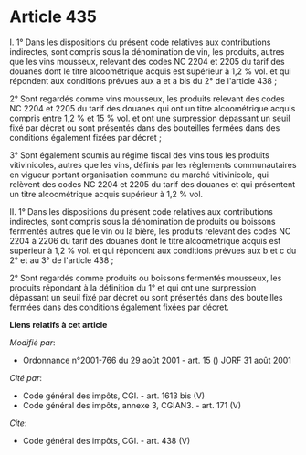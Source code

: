 # Article 435

I. 1° Dans les dispositions du présent code relatives aux contributions indirectes, sont compris sous la dénomination de vin,
les produits, autres que les vins mousseux, relevant des codes NC 2204 et 2205 du tarif des douanes dont le titre
alcoométrique acquis est supérieur à 1,2 % vol. et qui répondent aux conditions prévues aux a et a bis du 2° de l'article
438 ; 

2° Sont regardés comme vins mousseux, les produits relevant des codes NC 2204 et 2205 du tarif des douanes qui ont un titre
alcoométrique acquis compris entre 1,2 % et 15 % vol. et ont une surpression dépassant un seuil fixé par décret ou sont
présentés dans des bouteilles fermées dans des conditions également fixées par décret ; 

3° Sont également soumis au régime fiscal des vins tous les produits vitivinicoles, autres que les vins, définis par les
règlements communautaires en vigueur portant organisation commune du marché vitivinicole, qui relèvent des codes NC 2204 et
2205 du tarif des douanes et qui présentent un titre alcoométrique acquis supérieur à 1,2 % vol. 

II. 1° Dans les dispositions du présent code relatives aux contributions indirectes, sont compris sous la dénomination de
produits ou boissons fermentés autres que le vin ou la bière, les produits relevant des codes NC 2204 à 2206 du tarif des
douanes dont le titre alcoométrique acquis est supérieur à 1,2 % vol. et qui répondent aux conditions prévues aux b et c du
2° et au 3° de l'article 438 ; 

2° Sont regardés comme produits ou boissons fermentés mousseux, les produits répondant à la définition du 1° et qui ont une
surpression dépassant un seuil fixé par décret ou sont présentés dans des bouteilles fermées dans des conditions également
fixées par décret.

**Liens relatifs à cet article**

_Modifié par_:

  - Ordonnance n°2001-766 du 29 août 2001 - art. 15 () JORF 31 août 2001

_Cité par_:

  - Code général des impôts, CGI. - art. 1613 bis (V)
  - Code général des impôts, annexe 3, CGIAN3. - art. 171 (V)

_Cite_:

  - Code général des impôts, CGI. - art. 438 (V)
